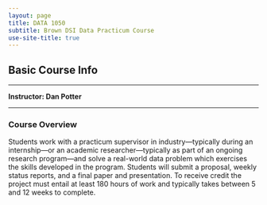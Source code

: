 ```yaml
---
layout: page
title: DATA 1050
subtitle: Brown DSI Data Practicum Course
use-site-title: true
---
```


## Basic Course Info  

---

**Instructor: Dan Potter**

---

### Course Overview

Students work with a practicum supervisor in industry—typically during an internship—or an academic researcher—typically as part of an ongoing research program—and solve a real-world data problem which exercises the skills developed in the program. Students will submit a proposal, weekly status reports, and a final paper and presentation. To receive credit the project must entail at least 180 hours of work and typically takes between 5 and 12 weeks to complete.